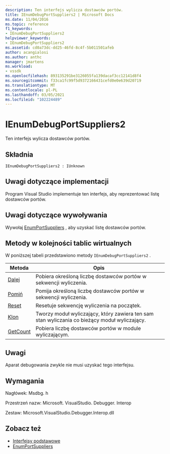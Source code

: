 ```yaml
---
description: Ten interfejs wylicza dostawców portów.
title: IEnumDebugPortSuppliers2 | Microsoft Docs
ms.date: 11/04/2016
ms.topic: reference
f1_keywords:
- IEnumDebugPortSuppliers2
helpviewer_keywords:
- IEnumDebugPortSuppliers2
ms.assetid: cd0a73dc-dd25-46fd-8c4f-5b011501afeb
author: acangialosi
ms.author: anthc
manager: jmartens
ms.workload:
- vssdk
ms.openlocfilehash: 893135291be3126055fa139dacaf3cc12141d8f4
ms.sourcegitcommit: f33ca1fc99f5d9372166431cefd0e0e639d20719
ms.translationtype: MT
ms.contentlocale: pl-PL
ms.lasthandoff: 03/05/2021
ms.locfileid: "102224489"
---
```

# <a name="ienumdebugportsuppliers2"></a>IEnumDebugPortSuppliers2
Ten interfejs wylicza dostawców portów.

## <a name="syntax"></a>Składnia

```
IEnumDebugPortSuppliers2 : IUnknown
```

## <a name="notes-for-implementers"></a>Uwagi dotyczące implementacji
 Program Visual Studio implementuje ten interfejs, aby reprezentować listę dostawców portów.

## <a name="notes-for-callers"></a>Uwagi dotyczące wywoływania
 Wywołaj [EnumPortSuppliers](../../../extensibility/debugger/reference/idebugcoreserver2-enumportsuppliers.md) , aby uzyskać listę dostawców portów.

## <a name="methods-in-vtable-order"></a>Metody w kolejności tablic wirtualnych
 W poniższej tabeli przedstawiono metody `IEnumDebugPortSuppliers2` .

|Metoda|Opis|
|------------|-----------------|
|[Dalej](../../../extensibility/debugger/reference/ienumdebugportsuppliers2-next.md)|Pobiera określoną liczbę dostawców portów w sekwencji wyliczenia.|
|[Pomiń](../../../extensibility/debugger/reference/ienumdebugportsuppliers2-skip.md)|Pomija określoną liczbę dostawców portów w sekwencji wyliczenia.|
|[Reset](../../../extensibility/debugger/reference/ienumdebugportsuppliers2-reset.md)|Resetuje sekwencję wyliczenia na początek.|
|[Klon](../../../extensibility/debugger/reference/ienumdebugportsuppliers2-clone.md)|Tworzy moduł wyliczający, który zawiera ten sam stan wyliczania co bieżący moduł wyliczający.|
|[GetCount](../../../extensibility/debugger/reference/ienumdebugportsuppliers2-getcount.md)|Pobiera liczbę dostawców portów w module wyliczającym.|

## <a name="remarks"></a>Uwagi
 Aparat debugowania zwykle nie musi uzyskać tego interfejsu.

## <a name="requirements"></a>Wymagania
 Nagłówek: Msdbg. h

 Przestrzeń nazw: Microsoft. VisualStudio. Debugger. Interop

 Zestaw: Microsoft.VisualStudio.Debugger.Interop.dll

## <a name="see-also"></a>Zobacz też
- [Interfejsy podstawowe](../../../extensibility/debugger/reference/core-interfaces.md)
- [EnumPortSuppliers](../../../extensibility/debugger/reference/idebugcoreserver2-enumportsuppliers.md)
